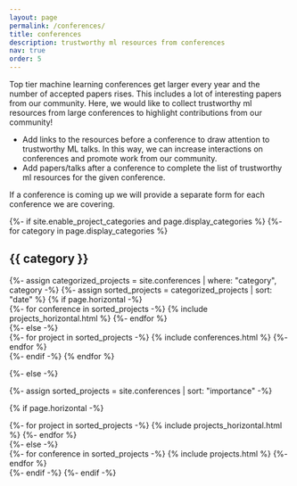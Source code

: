 ```yaml
---
layout: page
permalink: /conferences/
title: conferences
description: trustworthy ml resources from conferences
nav: true
order: 5
---
```

<!--Here, we will create multiple folders for conferences. -->
Top tier machine learning conferences get larger every year and the number of accepted papers rises. This includes a lot of interesting papers from our community. Here, we would like to collect trustworthy ml resources from large conferences to highlight contributions from our community!
* Add links to the resources before a conference to draw attention to trustworthy ML talks. In this way, we can increase interactions on conferences and promote work from our community.
* Add papers/talks after a conference to complete the list of trustworthy ml resources for the given conference. 

If a conference is coming up we will provide a separate form for each conference we are covering. 
<!-- _conferences/-->


<div class="conferences">
{%- if site.enable_project_categories and page.display_categories %}
  <!-- Display categorized projects -->
  {%- for category in page.display_categories %}
  <h2 class="category">{{ category }}</h2>
  {%- assign categorized_projects = site.conferences | where: "category", category -%}
  {%- assign sorted_projects = categorized_projects | sort: "date" %}
  <!-- Generate cards for each project -->
  {% if page.horizontal -%}
  <div class="container">
    <div class="row row-cols-2">
    {%- for conference in sorted_projects -%}
      {% include projects_horizontal.html %}
    {%- endfor %}
    </div>
  </div>
  {%- else -%}
  <div class="grid">
    {%- for project in sorted_projects -%}
      {% include conferences.html %}
    {%- endfor %}
  </div>
  {%- endif -%}
  {% endfor %}

{%- else -%}
<!-- Display projects without categories -->
  {%- assign sorted_projects = site.conferences | sort: "importance" -%}
  <!-- Generate cards for each project -->
  {% if page.horizontal -%}
  <div class="container">
    <div class="row row-cols-2">
    {%- for project in sorted_projects -%}
      {% include projects_horizontal.html %}
    {%- endfor %}
    </div>
  </div>
  {%- else -%}
  <div class="grid">
    {%- for conference in sorted_projects -%}
      {% include projects.html %}
    {%- endfor %}
  </div>
  {%- endif -%}
{%- endif -%}
</div>